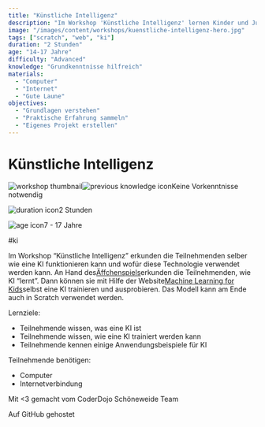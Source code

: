 ```yaml
---
title: "Künstliche Intelligenz"
description: "Im Workshop 'Künstliche Intelligenz' lernen Kinder und Jugendliche, wie KI funktioniert und trainiert wird. Keine Vorkenntnisse nötig."
image: "/images/content/workshops/kuenstliche-intelligenz-hero.jpg"
tags: ["scratch", "web", "ki"]
duration: "2 Stunden"
age: "14-17 Jahre"
difficulty: "Advanced"
knowledge: "Grundkenntnisse hilfreich"
materials:
  - "Computer"
  - "Internet"
  - "Gute Laune"
objectives:
  - "Grundlagen verstehen"
  - "Praktische Erfahrung sammeln"
  - "Eigenes Projekt erstellen"
---
```


# Künstliche Intelligenz

![workshop thumbnail](/de/workshops/kuenstliche-intelligenz/ki.png)![previous knowledge icon](/images/knowledge.svg)Keine Vorkenntnisse notwendig

![duration icon](/images/clock.svg)2 Stunden

![age icon](/images/user.svg)7 - 17 Jahre

#ki

Im Workshop “Künstliche Intelligenz” erkunden die Teilnehmenden selber wie eine KI funktionieren kann und wofür diese Technologie verwendet werden kann. An Hand des[Äffchenspiels](https://www.aiunplugged.org/german.pdf)erkunden die Teilnehmenden, wie KI “lernt”. Dann können sie mit Hilfe der Website[Machine Learning for Kids](https://machinelearningforkids.co.uk/)selbst eine KI trainieren und ausprobieren. Das Modell kann am Ende auch in Scratch verwendet werden.

Lernziele:

- Teilnehmende wissen, was eine KI ist
- Teilnehmende wissen, wie eine KI trainiert werden kann
- Teilnehmende kennen einige Anwendungsbeispiele für KI

Teilnehmende benötigen:

- Computer
- Internetverbindung

Mit <3 gemacht vom CoderDojo Schöneweide Team

Auf GitHub gehostet

